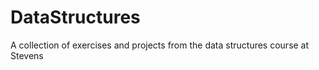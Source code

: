 # DataStructures

A collection of exercises and projects from the data structures course at Stevens
